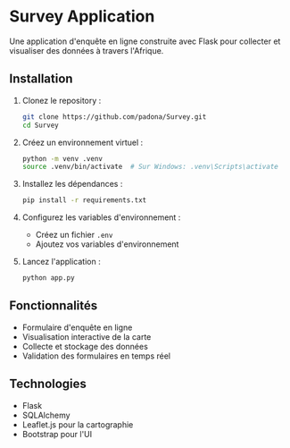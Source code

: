 # Survey Application

Une application d'enquête en ligne construite avec Flask pour collecter et visualiser des données à travers l'Afrique.

## Installation

1. Clonez le repository :
   ```bash
   git clone https://github.com/padona/Survey.git
   cd Survey
   ```

2. Créez un environnement virtuel :
   ```bash
   python -m venv .venv
   source .venv/bin/activate  # Sur Windows: .venv\Scripts\activate
   ```

3. Installez les dépendances :
   ```bash
   pip install -r requirements.txt
   ```

4. Configurez les variables d'environnement :
   - Créez un fichier `.env`
   - Ajoutez vos variables d'environnement

5. Lancez l'application :
   ```bash
   python app.py
   ```

## Fonctionnalités
- Formulaire d'enquête en ligne
- Visualisation interactive de la carte
- Collecte et stockage des données
- Validation des formulaires en temps réel

## Technologies
- Flask
- SQLAlchemy
- Leaflet.js pour la cartographie
- Bootstrap pour l'UI

